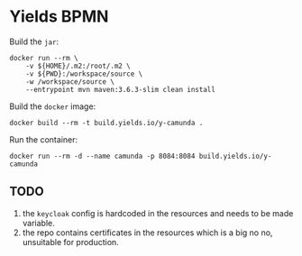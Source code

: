 # Yields BPMN

Build the `jar`:
```
docker run --rm \
    -v ${HOME}/.m2:/root/.m2 \
    -v ${PWD}:/workspace/source \
    -w /workspace/source \
    --entrypoint mvn maven:3.6.3-slim clean install
```

Build the `docker` image:
```
docker build --rm -t build.yields.io/y-camunda .
```

Run the container:
```
docker run --rm -d --name camunda -p 8084:8084 build.yields.io/y-camunda
```

## TODO

1. the `keycloak` config is hardcoded in the resources and needs to be made variable.
2. the repo contains certificates in the resources which is a big no no, unsuitable for production.
